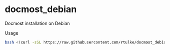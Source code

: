 # docmost_debian
Docmost installation on Debian


Usage 

```bash
bash <(curl -sSL https://raw.githubusercontent.com/rtulke/docmost_debian/main/install.sh)
```
